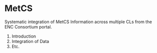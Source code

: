 MetCS
=====

Systematic integration of MetCS Information across multiple CLs from the ENC Consortium portal.

1. Introduction
2. Integration of Data
3. Etc.
